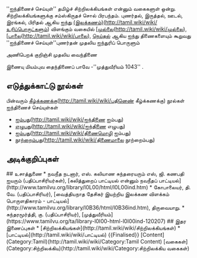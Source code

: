 ''ஐந்திணைச் செய்யுள்'' தமிழ்ச் சிற்றிலக்கியங்கள் என்னும் வகைகளுள் ஒன்று. சிற்றிலக்கியங்களுக்கு சம்ஸ்கிருதச் சொல் பிரபந்தம்.  புணர்தல், இருத்தல், ஊடல், இரங்கல், பிரிதல் ஆகிய ஐந்து [(இலக்கணம்)](உரிப்பொருள்)(http://tamil.wiki/wiki/உரிப்பொருட்களும்) விளங்கும் வகையில் [[முல்லை](குறிஞ்சி](http://tamil.wiki/wiki/குறிஞ்சி),)(http://tamil.wiki/wiki/முல்லை), [[பாலை](மருதம்](http://tamil.wiki/wiki/மருதம்),)(http://tamil.wiki/wiki/பாலை), [நெய்தல்](http://tamil.wiki/wiki/நெய்தல்) ஆகிய ஐந்து திணைகளையும் கூறுவது ''ஐந்திணைச் செய்யுள்''<ref>புணர்தன் முதலிய ஐந்துரிப் பொருளும்

அணிபெறக் குறிஞ்சி முதலிய வைந்திணை

இணையு மியம்புவ தைந்திணைப் பாவே
-''முத்துவீரியம் 1043''
</ref>.
## எடுத்துக்காட்டு நூல்கள்
பின்வரும் [கீழ்க்கணக்கு](பதினெண்)(http://tamil.wiki/wiki/பதினெண் கீழ்க்கணக்கு) நூல்கள் ஐந்திணைச் செய்யுள்கள் 
* [ஐம்பது](ஐந்திணை)(http://tamil.wiki/wiki/ஐந்திணை ஐம்பது)  
* [எழுபது](ஐந்திணை)(http://tamil.wiki/wiki/ஐந்திணை எழுபது) 
* [ஐம்பது](திணைமொழி)(http://tamil.wiki/wiki/திணைமொழி ஐம்பது) 
* [நூற்றைம்பது](திணைமாலை)(http://tamil.wiki/wiki/திணைமாலை நூற்றைம்பது)  
## அடிக்குறிப்புகள்
<references />
## உசாத்துணை
* நவநீத நடனார், எஸ். கலியாண சுந்தரையரும் எஸ், ஜி. கணபதி ஐயரும் (பதிப்பாசிரியர்கள்), [கலித்துறைப் பாட்டியல் என்னும் நவநீதப் பாட்டியல்](http://www.tamilvu.org/library/l0L00/html/l0L00ind.htm)
* கோபாலையர், தி. வே. (பதிப்பாசிரியர்), [வைத்தியநாத தேசிகர் இயற்றிய இலக்கண விளக்கம் பொருளதிகாரம் - பாட்டியல்](http://www.tamilvu.org/library/l0B36/html/l0B36ind.htm), திருவையாறு.
* சுந்தரமூர்த்தி, கு. (பதிப்பாசிரியர்), [முத்துவீரியம்](https://www.tamilvu.org/ta/library-l0I00-html-l0I00ind-120207)
## இதர இணைப்புகள்
* [சிற்றிலக்கியங்கள்](http://tamil.wiki/wiki/சிற்றிலக்கியங்கள்)
* [பாட்டியல்](http://tamil.wiki/wiki/பாட்டியல்)
{{Finalised}}
[Content](Category:Tamil)(http://tamil.wiki/wiki/Category:Tamil Content)
[வகைகள்](Category:சிற்றிலக்கிய)(http://tamil.wiki/wiki/Category:சிற்றிலக்கிய வகைகள்)